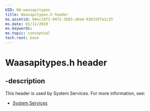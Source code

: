 ```yaml
---
UID: NA:waasapitypes
title: Waasapitypes.h header
ms.assetid: b0ec18f2-94f2-3b83-a0a4-9363197a1c35
ms.date: 01/11/2019
ms.keywords: 
ms.topic: conceptual
tech.root: base
---
```


# Waasapitypes.h header


## -description


This header is used by System Services. For more information, see:

- [System Services](../_base/index.md)

